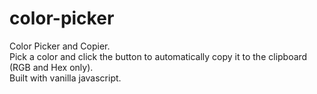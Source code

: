 # color-picker
Color Picker and Copier.  
Pick a color and click the button to automatically copy it to the clipboard (RGB and Hex only).  
Built with vanilla javascript.  
